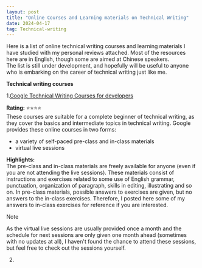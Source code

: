 ```yaml
---
layout: post
title: "Online Courses and Learning materials on Technical Writing"
date: 2024-04-17
tag: Technical-writing
---
```


Here is a list of online technical writing courses and learning materials I have studied with my personal reviews attached. Most of the resources here are in English, though some are aimed at Chinese speakers.    
The list is still under development, and hopefully will be useful to anyone who is embarking on the career of technical writing just like me.


**Technical writing courses**


1.[Google Technical Writing Courses for developers](https://developers.google.com/tech-writing/for-instructors)  

**Rating:** ⭐⭐⭐⭐  
These courses are suitable for a complete beginner of technical writing, as they cover the basics and intermediate topics in technical writing. Google provides these online courses in two forms:  
   - a variety of self-paced pre-class and in-class materials
   - virtual live sessions
     
**Highlights:**  
The pre-class and in-class materials are freely available for anyone (even if you are not attending the live sessions). These materials consist of instructions and exercises related to some use of English grammar, punctuation, organization of paragraph, skills in editing, illustrating and so on. In pre-class materials, possible answers to exercises are given, but no answers to the in-class exercises. Therefore, I posted here some of my answers to in-class exercises for reference if you are interested.   

>[!NOTE]  
As the virtual live sessions are usually provided once a month and the schedule for next sessions are only given one month ahead (sometimes with no updates at all), I haven't found the chance to attend these sessions, but feel free to check out the sessions yourself.         
    
2.
